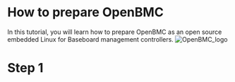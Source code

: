 # How to prepare OpenBMC
In this tutorial, you will learn how to prepare OpenBMC as an open source embedded Linux for Baseboard management controllers.
![OpenBMC_logo](https://github.com/AmirRMoezi/OpenBMC/assets/127010087/7c186a7b-8108-43f7-9e9f-fa4b980607b8)

# Step 1
